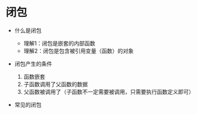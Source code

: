 # 闭包

* 什么是闭包
  * 理解1：闭包是嵌套的内部函数
  * 理解2：闭包是包含被引用变量（函数）的对象
* 闭包产生的条件
  1. 函数嵌套
  2. 子函数调用了父函数的数据
  3. 父函数被调用了（子函数不一定需要被调用，只需要执行函数定义即可）

* 常见的闭包

